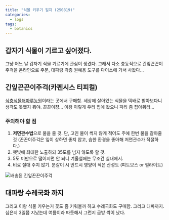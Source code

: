 ```yaml
---
title: "식물 키우기 일지 (250819)"
categories:
  - logs
tags:
  - botanics
---
```


## 갑자기 식물이 기르고 싶어졌다.

그냥 어느 날 갑자기 식물 기르기에 관심이 생겼다. 그래서 다소 충동적으로 긴잎끈끈이주걱을 온라인으로 주문, 대파랑 각종 원예용 도구를 다이소에 가서 사왔다...

## 긴잎끈끈이주걱(카펜시스 티피컬)

[식충식물해마루농원](https://smartstore.naver.com/hemarufarm)이라는 곳에서 구매함. 세상에 살아있는 식물을 택배로 받아보다니 생각도 못했지 뭐야.
끈끈이쟝... 이왕 이렇게 우리 집에 왔으니 파리 좀 잡아줘라...

### 주의해야 할 점

1. **저면관수법**으로 물을 줄 것. 단, 고인 물이 썩지 않게 적어도 주에 한번 물을 갈아줄 것 (끈끈이주걱은 잎이 상하면 좋지 않고, 습한 환경을 좋아해 저면관수가 적절하다.)
2. 햇빛에 최대한 노출하되 35도를 넘지 않도록 할 것.
3. 5도 미만으로 떨어지면 안 되니 겨울철에는 무조건 실내에서.
4. 비료 절대 주지 않기. 분갈이 시 반드시 영양이 적은 산성토 (피트모스 or 펄라이트)

![배송된 긴잎끈끈이주걱](https://images.taeyanglee.kr/250819_plants_1.jpeg)

## 대파랑 수레국화 까지

그리고 이왕 식물 키우는거 꽃도 좀 키워볼까 하고 수레국화도 구매함. 그리고 대파까지. 심은지 3일쯤 지났는데 여름이라 따듯해서 그런지 금방 싹이 났다.

